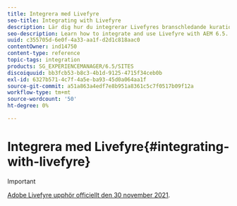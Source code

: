 ```yaml
---
title: Integrera med Livefyre
seo-title: Integrating with Livefyre
description: Lär dig hur du integrerar Livefyres branschledande kurationsfunktioner med AEM 6.5-instansen så att du kan publicera användargenererat innehåll (UGC) från sociala nätverk till din webbplats på några minuter.
seo-description: Learn how to integrate and use Livefyre with AEM 6.5.
uuid: c355705d-6e0f-4a33-aa1f-d2d1c818aac0
contentOwner: ind14750
content-type: reference
topic-tags: integration
products: SG_EXPERIENCEMANAGER/6.5/SITES
discoiquuid: bb3fcb53-b8c3-4b1d-9125-4715f34ceb0b
exl-id: 6327b571-4c7f-4a5e-ba93-45d0a064aa1f
source-git-commit: a51a863a4edf7e8b951a8361c5c7f0517b09f12a
workflow-type: tm+mt
source-wordcount: '50'
ht-degree: 0%

---
```


# Integrera med Livefyre{#integrating-with-livefyre}

>[!IMPORTANT]
>
>[Adobe Livefyre upphör officiellt den 30 november 2021](https://experienceleague.adobe.com/docs/discontinued/using/livefyre.html?lang=en).

<!-- Learn how to integrate Livefyre's industry-leading curation capabilities with your AEM 6.5 instance, allowing you to publish valuable user-generated content (UGC) from social networks to your site in minutes.

## Getting Started {#getting-started}

### Install Livefyre Package for AEM {#install-livefyre-package-for-aem}

AEM 6.5 comes with Livefyre feature package 1.2.6 pre-installed. This package only includes limited Livefyre integration with AEM Sites and must be uninstalled before installing an updated package. With the latest package, you can experience the full integration of Livefyre with AEM, including Sites, Assets, and Commerce.

>[!NOTE]
>
>Some features of the AEM-LF package depend on Social Component Framework (SCF). If you are using the Livefyre feature pack as part of a non-communities site, you must declare *cq.social.scf* as a dependency in the author clientlibs of the website. If you are using the LF feature pack as part of a communities website, this dependency should already be declared.

1. From the AEM homepage, click the **Tools** icon on the left rail.
1. Navigate to **Deployment &gt; Packages**.
1. In the Package Manager, scroll until you see the pre-installed Livefyre feature package, then click the package title **cq-social-livefyre-pkg-1.2.6.zip** to expand the options.
1. Click **More &gt; Uninstall**.

   ![livefyre-aem-uninstall-64](assets/livefyre-aem-uninstall-64.png)

1. Download Livefyre package from [Software Distribution](https://experience.adobe.com/#/downloads/content/software-distribution/en/aem.html).

1. From the Package Manager, install the downloaded package. See [How to Work with Packages](/help/sites-administering/package-manager.md) for more information on using Software Distribution and packages in AEM

   ![livefyre-aem4-6-4](assets/livefyre-aem4-6-4.png)

   Your Livefyre-AEM package is now installed. Before you can begin using the integration features, you must Configure AEM to use Livefyre.

   For more information and release notes on feature packs, see [Feature Packs](https://experienceleague.adobe.com/docs/experience-manager-65/release-notes/home.html).

### Configure AEM to use Livefyre: Create a Configuration Folder {#configure-aem-to-use-livefyre-create-a-configuration-folder}

1. From the AEM homepage, click the **Tools** icon in the left rail, then navigate to **General &gt; Configuration Browser**.
   * See the [Configuration Browser](/help/sites-administering/configurations.md) documentation for more information.
1. Click **Create** to open the Create Configuration dialog.
1. Name your configuration and check the **Cloud Configurations** checkbox.

   This will create a folder under **Tools &gt; Deployment &gt; Livefyre Configuration** with the name provided.

   ![livefyre-aem-create-config-folder](assets/livefyre-aem-create-config-folder.png)

### Configure AEM to use Livefyre: Create a Livefyre Configuration {#configure-aem-to-use-livefyre-create-a-livefyre-configuration}

Configure AEM to use your organization's Livefyre license credentials, allowing communication between Livefyre and AEM.

1. From the AEM homepage, click the **Tools** icon in the left rail, then navigate to **Deployment &gt; Livefyre Configuration**.
1. Select the configuration folder in which you want to create a new Livefyre configuration, then click **Create**.

   ![create-livefyre-configuration1](assets/create-livefyre-configuration1.png)

   >[!NOTE]
   >
   >Folders must have Cloud Configurations enabled in their properties before Livefyre configurations can be added to them. Configuration folders are created and managed in the [Configuration Browser.](/help/sites-administering/configurations.md)
   >
   >You cannot create a name for a configuration—it is referenced by the path of the folder it is in. You can only have one configuration per folder.

1. Select the newly created Livefyre configuration card, then click **Properties**.

   ![create-livefyre-configuration2](assets/create-livefyre-configuration2.png)

1. Enter your organization's Livefyre credentials, then click **OK**.

   ![configure-aem2](assets/configure-aem2.png)

   To access this information, open Livefyre studio and navigate to **Settings &gt; Integration Settings &gt; Credentials**.

   Your AEM instance is now configured to use Livefyre and you can use the integration features.

### Customize Single Sign-on Integration {#customize-single-sign-on-integration}

The Livefyre for AEM package includes an out-of-the-box integration between AEM Communities profiles and Livefyre's SSO service.

When users log into your AEM site, they are also logged into Livefyre social components. When a logged-out user attempts to use a Livefyre component feature that requires authentication (like uploading a photo), the Livefyre component initiates user authentication.

The default authentication integration may not be perfect for every site. To best match the authentication flow in your site templates, you can override the default Livefyre Authentication Delegate to meet your needs. Use these steps:

1. Using CRXDE Lite, copy */libs/social/integrations/livefyre/components/authorizablecomponent/authclientlib* to */apps/social/integrations/livefyre/components/authorizablecomponent/authclientlib*.
1. Edit and save */apps/social/integrations/livefyre/components/authorizablecomponent/authclientlib/auth.js* to implement a Livefyre Auth Delegate that meets your needs.

   For more information on AEM Clientlibs, see [Using Client-Side Libraries](https://experienceleague.adobe.com/docs/experience-manager-65/developing/introduction/clientlibs.html).

## Use Livefyre with AEM Sites {#use-livefyre-with-aem-sites}

### Add Livefyre Components to a Page {#add-livefyre-components-to-a-page}

Before adding Livefyre components to a page within Sites, you must enable Livefyre for the page by either inheriting a Livefyre cloud configuration from a parent page or by adding the configuration directly to the page. Refer to your implementation for how to include cloud services on your site.

Once Livefyre is enabled for the page, containers must be configured to allow Livefyre components. See [Configuring Components in Design Mode](https://experienceleague.adobe.com/docs/experience-manager-65/authoring/siteandpage/default-components-designmode.html) for instructions on how to enable different components.

>[!NOTE]
>
>Apps requiring authentication to post do not function until authentication is configured in Customize Single Sign-on Integration.

1. From the **Components** side panel in design mode, select **Livefyre** from the menu to limit the list to available Livefyre components.

   ![livefyre-add](assets/livefyre-add.png)

1. Select a Livefyre component, and drag it into position on your page.
1. Select whether to create a new Livefyre app or to embed an existing one.

   If embedding an existing app, AEM asks you to select the App. If creating a new App, the App will need to be populated before any content appears. The App will be created in the Livefyre site and network selected when Livefyre cloud configuration was enabled for the page.

   For more information on inserting components, see [Editing Page Content](https://experienceleague.adobe.com/docs/experience-manager-65/authoring/authoring/editing-content.html).

### Edit a Livefyre Component for an AEM Page. {#edit-a-livefyre-component-for-an-aem-page}

You can only configure and edit a Livefyre component in Livefyre Studio. From AEM:

1. Click the Livefyre component to configure.
1. Click the **Configure** icon (wrench) to open the configuration dialog.
1. Click **To edit this component, go to Livefyre Studio**.
1. Edit the App in Livefyre Studio.

## Use Livefyre with AEM Assets {#use-livefyre-with-aem-assets}

### Request Rights and Import UGC into AEM Assets {#request-rights-and-import-ugc-into-aem-assets}

You can import Twitter and Instagram user-generated content (UGC) from Livefyre Studio to AEM Assets using the UGC Importer. After selecting the content to import, you must then request rights to the content before the import can be completed.

>[!NOTE]
>
>Before using Assets to import UGC, you must set up Social Accounts and Rights Requests accounts in Livefyre Studio. See [Setting: Rights Requests](https://experienceleague.adobe.com/docs/livefyre/using/rights-requests/c-how-requesting-rights-works.html) for more information.

To import UGC into AEM Assets:

1. From the AEM homepage, navigate to **Assets &gt; Files**.
1. Click **Create**, then click **Import UGC.**

   ![livefyre-aem-import-ugc](assets/livefyre-aem-import-ugc.png)

1. Find content:

    * From Livefyre by clicking the UGC Library tab. Use the filters and search to find content from the UGC Library.
    * From Twitter and Instagram by clicking the Twitter or Instagram tab. Use the search or filters to find content.

1. Select the assets you want to import. The assets you select are automatically counted and saved under the **Selected** tab.
1. **Optional**: Click the **Selected** tab and review your selected UGC content to import.
1. Click **Next**.

   ![livefyre-aem-import-ugc2](assets/livefyre-aem-import-ugc2.png)

1. For rights requests, choose one of the following options for each asset:

   For Instagram:

    * **Manually Request Rights** to get a message that can be copied and pasted and manually sent to the content owners via Instagram.
    * **Manually Attribute Content Rights** to override the rights for individual assets.

   >[!NOTE]
   >
   >Due to updates affecting the aggregation of content from non-business user accounts, we can no longer post comments on your behalf or automatically check for replies from the author. [Click here to find out more](https://developers.facebook.com/blog/post/2018/04/04/facebook-api-platform-product-changes/).

   ![livefyre-aem-import-ugc3-6-4](assets/livefyre-aem-import-ugc3-6-4.png)

   For Twitter:

    * **Message Author** to send a message to the content owner requesting rights to the asset.
    * **Manually Attribute Content Rights** to override the rights for individual assets.

1. Click **Import**.

   If you sent a Twitter rights request, the content owner will see the rights request message on their account:

   ![livefyre-aem-rights-request-twitter](assets/livefyre-aem-rights-request-twitter.png)

   >[!NOTE]
   >
   >Twitter has limits on identical requests coming from the same account. When importing more than a couple assets, modify the messages individually to avoid being flagged.

1. Click **Done** in the top-right corner to finish the Rights Request workflow.

   You can see the status of a pending Rights Request for an asset in Livefyre Studio. If content is pending a rights request, the asset will not display in AEM Assets until rights are granted. The asset automatically appears in AEM Assets when a Rights Request is granted.

   For Instagram, you must track the content owner's response and manually grant rights if given rights to the content.

## Use Livefyre with AEM Commerce {#use-livefyre-with-aem-commerce}

### Import Product Catalogs into Livefyre with AEM Commerce {#import-product-catalogs-into-livefyre-with-aem-commerce}

AEM Commerce users can seamlessly integrate their existing product catalog into Livefyre to drive user engagement in Livefyre's visualization Apps.

After you import the product catalog, the products show up in real time in your Livefyre instance. If you edit or delete items in your AEM Commerce Product Catalog, the changes automatically update in Livefrye.

1. Ensure you have the latest Livefyre for AEM package installed on your AEM instance.
1. From the AEM homepage, navigate to **AEM Commerce**.
1. Create a new collection or use an existing collection.
1. Hover over the collection and click **Collection Properties** (pencil icon).
1. Check **Sync to Livefyre**.
1. Fill in **Livefyre Page Prefix** to link this collection to a specific page in AEM.

   The page prefix defines the root path in your environment where searching for product pages begins. Livefyre chooses the first page that has a corresponding product associated to it. To get different pages for different products, multiple collections are needed.

## AEM Support Matrix for Livefyre Apps {#aem-support-matrix-for-livefyre-apps}

| Livefyre Apps |AEM 6.1 |AEM 6.2 |AEM 6.3 |AEM 6.4 |
|---|---|---|---|---|
| Carousel |X |X |X |X |
| Chat |X |X |X |X |
| Comments |X |X |X |X |
| Filmstrip |  |X |X |X |
| LiveBlog |X |X |X |X |
| Map |X |X |X |X |
| Media Wall |X |X |X |X |
| Mosaic |X |X |X |X |
| Poll |  |X |X |X |
| Reviews |  |X |X |X |
| Single Card |X |X |X |X |
| Storify 2 |  |X |X |X |
| Trending |  |X |X |X |
| Upload Button |  |X |X |X | -->
